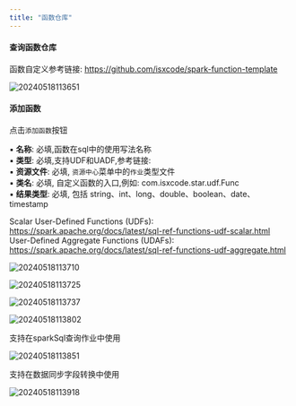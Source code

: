 ```yaml
---
title: "函数仓库"
---
```


#### 查询函数仓库

函数自定义参考链接: https://github.com/isxcode/spark-function-template

![20240518113651](https://img.isxcode.com/picgo/20240518113651.png)

#### 添加函数

点击`添加函数`按钮

▪ **名称**: 必填,函数在sql中的使用写法名称 <br/>
▪ **类型**: 必填,支持UDF和UADF,参考链接: <br/>
▪ **资源文件**: 必填, `资源中心`菜单中的`作业`类型文件<br/>
▪ **类名**: 必填, 自定义函数的入口,例如: com.isxcode.star.udf.Func <br/>
▪ **结果类型**: 必填, 包括 string、int、long、double、boolean、date、timestamp<br/>

Scalar User-Defined Functions (UDFs):  <br/>
https://spark.apache.org/docs/latest/sql-ref-functions-udf-scalar.html <br/>
User-Defined Aggregate Functions (UDAFs):  <br/>
https://spark.apache.org/docs/latest/sql-ref-functions-udf-aggregate.html <br/>

![20240518113710](https://img.isxcode.com/picgo/20240518113710.png)

![20240518113725](https://img.isxcode.com/picgo/20240518113725.png)

![20240518113737](https://img.isxcode.com/picgo/20240518113737.png)

![20240518113802](https://img.isxcode.com/picgo/20240518113802.png)

支持在sparkSql查询作业中使用

![20240518113851](https://img.isxcode.com/picgo/20240518113851.png)

支持在数据同步字段转换中使用

![20240518113918](https://img.isxcode.com/picgo/20240518113918.png)
